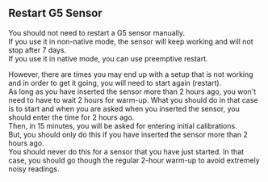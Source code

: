 ## Restart G5 Sensor  
  
You should not need to restart a G5 sensor manually.  
If you use it in non-native mode, the sensor will keep working and will not stop after 7 days.  
If you use it in native mode, you can use preemptive restart.  
  
However, there are times you may end up with a setup that is not working and in order to get it going, you will need to start again (restart).  
As long as you have inserted the sensor more than 2 hours ago, you won't need to have to wait 2 hours for warm-up.  What you should do in that case is to start and when you are asked when you inserted the sensor, you should enter the time for 2 hours ago.  
Then, in 15 minutes, you will be asked for entering initial calibrations.  
But, you should only do this if you have inserted the sensor more than 2 hours ago.  
You should never do this for a sensor that you have just started.  In that case, you should go though the regular 2-hour warm-up to avoid extremely noisy readings.  
  
